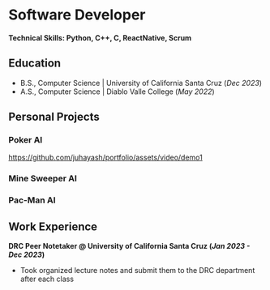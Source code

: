 # Software Developer

#### Technical Skills: Python, C++, C, ReactNative, Scrum

## Education		        		
- B.S., Computer Science | University of California Santa Cruz (_Dec 2023_)
- A.S., Computer Science | Diablo Valle College (_May 2022_)

## Personal Projects
### Poker AI

https://github.com/juhayash/portfolio/assets/video/demo1

### Mine Sweeper AI

### Pac-Man AI


## Work Experience
**DRC Peer Notetaker @ University of California Santa Cruz (_Jan 2023 - Dec 2023_)**
- Took organized lecture notes and submit them to the DRC department after each class
